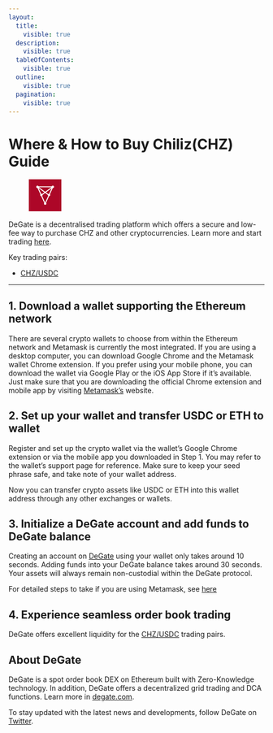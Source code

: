 ```yaml
---
layout:
  title:
    visible: true
  description:
    visible: true
  tableOfContents:
    visible: true
  outline:
    visible: true
  pagination:
    visible: true
---
```


# Where & How to Buy Chiliz(CHZ) Guide

<figure><img src="../.gitbook/assets/chz_0x3506424f91fd33084466f402d5d97f05f8e3b4af.png" alt="CHZ" width="64"><figcaption></figcaption></figure>

DeGate is a decentralised trading platform which offers a secure and low-fee way to purchase CHZ and other cryptocurrencies. Learn more and start trading [here](https://app.degate.com/trade/USDC/0x3506424f91fd33084466f402d5d97f05f8e3b4af?utm_source=howtobuy).&#x20;

Key trading pairs:

* [CHZ/USDC](https://app.degate.com/trade/USDC/0x3506424f91fd33084466f402d5d97f05f8e3b4af?utm_source=howtobuy)

***

## 1. Download a wallet supporting the Ethereum network

There are several crypto wallets to choose from within the Ethereum network and Metamask is currently the most integrated. If you are using a desktop computer, you can download Google Chrome and the Metamask wallet Chrome extension. If you prefer using your mobile phone, you can download the wallet via Google Play or the iOS App Store if it’s available. Just make sure that you are downloading the official Chrome extension and mobile app by visiting [Metamask’s](https://metamask.io/) website.

## 2. Set up your wallet and transfer USDC or ETH to wallet

Register and set up the crypto wallet via the wallet’s Google Chrome extension or via the mobile app you downloaded in Step 1. You may refer to the wallet’s support page for reference. Make sure to keep your seed phrase safe, and take note of your wallet address.&#x20;

Now you can transfer crypto assets like USDC or ETH into this wallet address through any other exchanges or wallets.

## 3. Initialize a DeGate account and add funds to DeGate balance

Creating an account on [DeGate](https://app.degate.com/?utm_source=CHZ_howtobuy) using your wallet only takes around 10 seconds. Adding funds into your DeGate balance takes around 30 seconds. Your assets will always remain non-custodial within the DeGate protocol.

For detailed steps to take if you are using Metamask, see [here](https://docs.degate.com/v/product_en/main-features/wallet-connectivity/metamask)

## 4. Experience seamless order book trading

DeGate offers excellent liquidity for the [CHZ/USDC](https://app.degate.com/trade/USDC/0x3506424f91fd33084466f402d5d97f05f8e3b4af?utm_source=howtobuy) trading pairs.&#x20;

## About DeGate

DeGate is a spot order book DEX on Ethereum built with Zero-Knowledge technology. In addition, DeGate offers a decentralized grid trading and DCA functions.  Learn more in [degate.com](https://degate.com/?utm_source=CHZ_howtobuy).

To stay updated with the latest news and developments, follow DeGate on [Twitter](https://twitter.com/degatedex).
